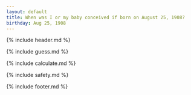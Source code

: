 ```yaml
---
layout: default
title: When was I or my baby conceived if born on August 25, 1908?
birthday: Aug 25, 1908
---
```


{% include header.md %}

{% include guess.md %}

{% include calculate.md %}

{% include safety.md %}

{% include footer.md %}



